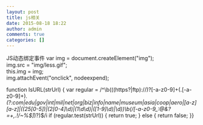 ```yaml
---
layout: post
title: js相关
date: 2015-08-18 18:22
author: admin
comments: true
categories: []
---
```


JS动态绑定事件
var img = document.createElement("img");    
img.src = "img/less.gif";    
this.img = img;    
img.attachEvent("onclick", nodeexpend);  

function IsURL(strUrl) {    var regular = /^\b(((https?|ftp):\/\/)?[-a-z0-9]+(\.[-a-z0-9]+)*\.(?:com|edu|gov|int|mil|net|org|biz|info|name|museum|asia|coop|aero|[a-z][a-z]|((25[0-5])|(2[0-4]\d)|(1\d\d)|([1-9]\d)|\d))\b(\/[-a-z0-9_:\@&?=+,.!\/~%\$]*)?)$/i    if (regular.test(strUrl)) {        return true;    }    else {        return false;    }}
